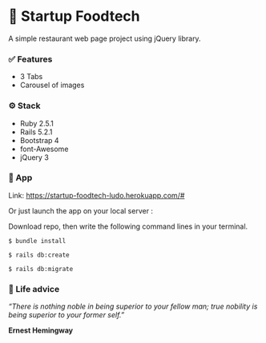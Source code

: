 # 🥗  Startup Foodtech 
A simple restaurant web page project using jQuery library.


### ✅  Features 
- 3 Tabs
- Carousel of images

### ⚙️ Stack 
- Ruby 2.5.1
- Rails 5.2.1
- Bootstrap 4
- font-Awesome
- jQuery 3

### 🚀  App 
Link: https://startup-foodtech-ludo.herokuapp.com/#

Or just launch the app on your local server :

Download repo, then write the following command lines in your terminal.

`
$ bundle install
`

`$ rails db:create`

`$ rails db:migrate`

### 🙏  Life advice 

_“There is nothing noble in being superior to your fellow man; true nobility is being superior to your former self.”_

**Ernest Hemingway**
